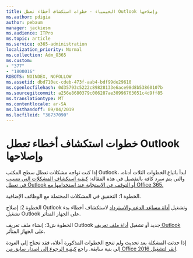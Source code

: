 ```yaml
---
title: الخيمياء - خطوات استكشاف أخطاء تعطل Outlook وإصلاحها
ms.author: pdigia
author: pebaum
manager: jackiesm
ms.audience: ITPro
ms.topic: article
ms.service: o365-administration
localization_priority: Normal
ms.collection: Adm_O365
ms.custom:
- "377"
- "1800016"
ROBOTS: NOINDEX, NOFOLLOW
ms.assetid: dbd710ec-cdeb-473f-aab4-bdf99de29610
ms.openlocfilehash: 0d35793c5222c89828133e6ace98d8b53860107b
ms.sourcegitcommit: a256e8680379c006287ae30996763051c4d9ff85
ms.translationtype: MT
ms.contentlocale: ar-SA
ms.lasthandoff: 09/04/2019
ms.locfileid: "36737090"
---
```

# <a name="outlook-crash-troubleshooting-steps"></a>خطوات استكشاف أخطاء تعطل Outlook وإصلاحها

إذا كنت تواجه مشكلات تعطل سطح المكتب Outlook، ابدأ باتباع الخطوات الثلاث أدناه، والتي يتم سرد كافة بالتفصيل في هذه المقالة: [كيفية استكشاف المشكلات التي تتسبب في تعطل Outlook أو التوقف عن الاستجابة عند استخدامها مع Office 365.](https://docs.microsoft.com/exchange/troubleshoot/outlook-crashes/crash-issues)
  
الخطوة 1: التحقيق في المشكلات المحتملة مع الوظائف الإضافية.
  
الخطوة 2: إصلاح Outlook وتشغيل [أداة مساعد الدعم والاسترداد](https://aka.ms/SaRA-OutlookWontStart) لاستكشاف أخطاء بدء تشغيل Outlook على الجهاز المتأثر.
  
الخطوة ش3: إنشاء ملف تعريف Outlook جديد أو تشغيل [أداة ملف تعريف Outlook](https://aka.ms/SaRA-OutlookSetupProfile) على الجهاز المتأثر.
  
إذا حدثت المشكلة بعد تحديث ولم تنجح الخطوات المذكورة أعلاه، فقد تحتاج إلى العودة إلى بنية سابقة. راجع [كيفية الرجوع إلى إصدار سابق من Office 2016 انقر لتشغيل](https://support.microsoft.com/help/2770432).
  